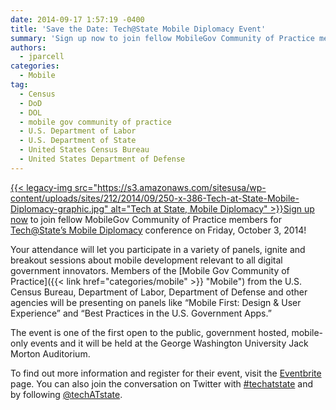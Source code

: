 ```yaml
---
date: 2014-09-17 1:57:19 -0400
title: 'Save the Date: Tech@State Mobile Diplomacy Event'
summary: 'Sign up now to join fellow MobileGov Community of Practice members for Tech@State&#8217;s Mobile Diplomacy conference on Friday, October 3, 2014! Your attendance will let you participate in a variety of panels, ignite and breakout sessions about mobile development relevant to all digital government innovators. Members of the'
authors:
  - jparcell
categories:
  - Mobile
tag:
  - Census
  - DoD
  - DOL
  - mobile gov community of practice
  - U.S. Department of Labor
  - U.S. Department of State
  - United States Census Bureau
  - United States Department of Defense
---
```


[{{< legacy-img src="https://s3.amazonaws.com/sitesusa/wp-content/uploads/sites/212/2014/09/250-x-386-Tech-at-State-Mobile-Diplomacy-graphic.jpg" alt="Tech at State, Mobile Diplomacy" >}}](https://s3.amazonaws.com/sitesusa/wp-content/uploads/sites/212/2014/09/600-x-927-Tech-at-State-Mobile-Diplomacy-graphic.jpg)[Sign up now](http://www.eventbrite.com/e/techstate-mobile-diplomacy-registration-13125892899?aff=gsa) to join fellow MobileGov Community of Practice members for [Tech@State&#8217;s Mobile Diplomacy](http://tech.state.gov/profiles/blogs/tech-state-mobile-diplomacy-agenda) conference on Friday, October 3, 2014!

Your attendance will let you participate in a variety of panels, ignite and breakout sessions about mobile development relevant to all digital government innovators. Members of the [Mobile Gov Community of Practice]({{< link href="categories/mobile" >}} "Mobile") from the U.S. Census Bureau, Department of Labor, Department of Defense and other agencies will be presenting on panels like &#8220;Mobile First: Design & User Experience&#8221; and &#8220;Best Practices in the U.S. Government Apps.&#8221;

The event is one of the first open to the public, government hosted, mobile-only events and it will be held at the George Washington University Jack Morton Auditorium.

To find out more information and register for their event, visit the [Eventbrite](http://www.eventbrite.com/e/techstate-mobile-diplomacy-registration-13125892899?aff=gsa) page. You can also join the conversation on Twitter with [#techatstate](https://twitter.com/search?q=%23techatstate) and by following [@techATstate](https://twitter.com/techATstate).

 